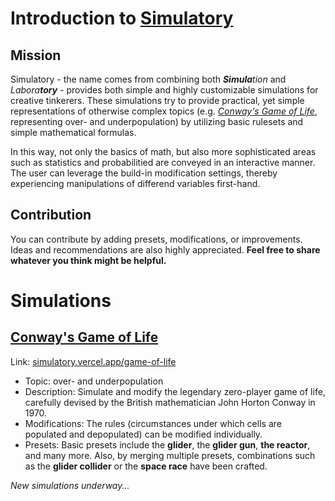 # Introduction to [Simulatory](https://simulatory.vercel.app)

## Mission

Simulatory - the name comes from combining both ***Simula**tion* and *Labora**tory*** - provides both simple and highly customizable simulations for creative tinkerers. These simulations try to provide practical, yet simple representations of otherwise complex topics (e.g. *[Conway's Game of Life](https://simulatory.vercel.app/game-of-life)*, representing over- and underpopulation) by utilizing basic rulesets and simple mathematical formulas.

In this way, not only the basics of math, but also more sophisticated areas such as statistics and probabilitied are conveyed in an interactive manner. The user can leverage the build-in modification settings, thereby experiencing manipulations of differend variables first-hand.

## Contribution

You can contribute by adding presets, modifications, or improvements. Ideas and recommendations are also highly appreciated. **Feel free to share whatever you think might be helpful.**

# Simulations

## [Conway's Game of Life](https://simulatory.vercel.app/game-of-life)

Link: [simulatory.vercel.app/game-of-life](https://simulatory.vercel.app/game-of-life)

- Topic: over- and underpopulation
- Description: Simulate and modify the legendary zero-player game of life, carefully devised by the British mathematician John Horton Conway in 1970.
- Modifications: The rules (circumstances under which cells are populated and depopulated) can be modified individually.
- Presets: Basic presets include the **glider**, the **glider gun**, **the reactor**, and many more. Also, by merging multiple presets, combinations such as the **glider collider** or the **space race** have been crafted.

*New simulations underway...*
